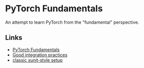 # PyTorch Fundamentals

An attempt to learn PyTorch from the "fundamental" perspective.

## Links

- [PyTorch Fundamentals](https://towardsdatascience.com/pytorch-fundamentals-50af6121d4a3)
- [Good integration practices](https://docs.pytest.org/en/latest/goodpractices.html)
- [classic xunit-style setup](https://docs.pytest.org/en/latest/xunit_setup.html)
